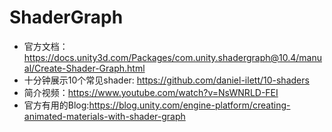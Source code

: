 # ShaderGraph
* 官方文档：https://docs.unity3d.com/Packages/com.unity.shadergraph@10.4/manual/Create-Shader-Graph.html
* 十分钟展示10个常见shader: https://github.com/daniel-ilett/10-shaders
* 简介视频：https://www.youtube.com/watch?v=NsWNRLD-FEI
* 官方有用的Blog:https://blog.unity.com/engine-platform/creating-animated-materials-with-shader-graph